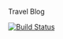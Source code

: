 Travel Blog

[![Build Status](https://travis-ci.org/NaveenKarippai/NaveenKarippai.github.io.svg?branch=develop)](https://travis-ci.org/NaveenKarippai/NaveenKarippai.github.io)
